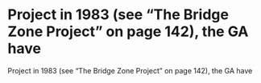 # Project in 1983 (see “The Bridge Zone Project” on page 142), the GA have

Project in 1983 (see “The Bridge Zone Project” on page 142), the GA have